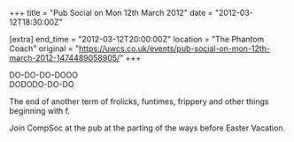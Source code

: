 +++
title = "Pub Social on Mon 12th March 2012"
date = "2012-03-12T18:30:00Z"

[extra]
end_time = "2012-03-12T20:00:00Z"
location = "The Phantom Coach"
original = "https://uwcs.co.uk/events/pub-social-on-mon-12th-march-2012-1474489058905/"
+++

DO-DO-DO-DOOO  
DODODO-DO-DO

The end of another term of frolicks, funtimes, frippery and other things beginning with f.

Join CompSoc at the pub at the parting of the ways before Easter Vacation.

